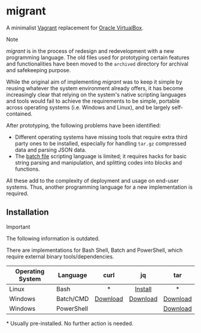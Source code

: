 # migrant
A minimalist [Vagrant](https://www.vagrantup.com/) replacement for 
[Oracle VirtualBox](https://www.virtualbox.org/).

> [!NOTE]  
> *migrant* is in the process of redesign and redevelopment with a new 
> programming language. The old files used for prototyping certain features
> and functionalities have been moved to the `archived` directory for archival
> and safekeeping purpose.
>   
> While the original aim of implementing *migrant* was to keep it simple by 
> reusing whatever the system environment already offers, it has become
> increasingly clear that relying on the system's native scripting languages
> and tools would fail to achieve the requirements to be simple, portable
> across operating systems (i.e. Windows and Linux), and be largely self-
> contained.
>   
> After prototyping, the following problems have been identified:
>   
> - Different operating systems have missing tools that require extra third 
>   party ones to be installed, especially for handling `tar.gz` compressed 
>   data and parsing JSON data.
> - The [batch file](https://en.wikipedia.org/wiki/Batch_file) scripting 
>   language is limited; it requires hacks for basic string parsing and 
>   manipulation, and splitting codes into blocks and functions.
>   
> All these add to the complexity of deployment and usage on end-user systems.
> Thus, another programming language for a new implementation is required.

## Installation

> [!IMPORTANT]
> The following information is outdated.

There are implementations for Bash Shell, Batch and PowerShell, which require
external binary tools/dependencies.

| Operating System | Language   |     curl    |     jq      |    tar      |
|------------------|------------|:-----------:|:-----------:|:-----------:|
| Linux            | Bash       |      *      |[Install][0] |     *       |
| Windows          | Batch/CMD  |[Download][1]|[Download][2]|[Download][3]|
| Windows          | PowerShell |             |             |[Download][3]|

\* Usually pre-installed. No further action is needed.

[0]: https://jqlang.org/download/
[1]: https://curl.se/windows/
[2]: https://jqlang.org/
[3]: https://gnuwin32.sourceforge.net/packages/gtar.htm
